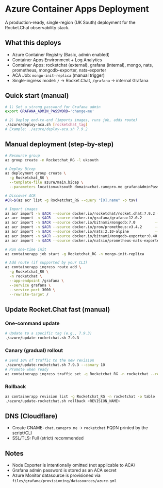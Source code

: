 # Azure Container Apps Deployment

A production-ready, single-region (UK South) deployment for the Rocket.Chat observability stack.

## What this deploys
- Azure Container Registry (Basic, admin enabled)
- Container Apps Environment + Log Analytics
- Container Apps: rocketchat (external), grafana (internal), mongo, nats, prometheus, mongodb-exporter, nats-exporter
- ACA Job: `mongo-init-replica` (manual trigger)
- Single-ingress model: `/` → Rocket.Chat, `/grafana` → internal Grafana

## Quick start (manual)
```bash
# 1) Set a strong password for Grafana admin
export GRAFANA_ADMIN_PASSWORD='change-me'

# 2) Deploy end-to-end (imports images, runs job, adds route)
./azure/deploy-aca.sh [rocketchat_tag]
# Example: ./azure/deploy-aca.sh 7.9.2
```

## Manual deployment (step-by-step)
```bash
# Resource group
az group create -n Rocketchat_RG -l uksouth

# Deploy Bicep
az deployment group create \
  -g Rocketchat_RG \
  --template-file azure/main.bicep \
  --parameters location=uksouth domain=chat.canepro.me grafanaAdminPassword="$GRAFANA_ADMIN_PASSWORD" rocketchatImageTag="7.9.2"

# Discover ACR
ACR=$(az acr list -g Rocketchat_RG --query "[0].name" -o tsv)

# Import images
az acr import -n $ACR --source docker.io/rocketchat/rocket.chat:7.9.2 --image rocketchat:7.9.2
az acr import -n $ACR --source docker.io/grafana/grafana:12.0.2      --image grafana:latest
az acr import -n $ACR --source docker.io/bitnami/mongodb:7.0         --image mongo:latest
az acr import -n $ACR --source docker.io/prom/prometheus:v3.4.2      --image prometheus:latest
az acr import -n $ACR --source docker.io/nats:2.10-alpine            --image nats:latest
az acr import -n $ACR --source docker.io/bitnami/mongodb-exporter:0.40.0 --image mongodb-exporter:latest
az acr import -n $ACR --source docker.io/natsio/prometheus-nats-exporter:0.14.0 --image nats-exporter:latest

# Run one-time init
az containerapp job start -g Rocketchat_RG -n mongo-init-replica

# Add route (if supported by your CLI)
az containerapp ingress route add \
  -g Rocketchat_RG \
  -n rocketchat \
  --app-endpoint /grafana \
  --service grafana \
  --service-port 3000 \
  --rewrite-target /
```

## Update Rocket.Chat fast (manual)

### One-command update
```bash
# Update to a specific tag (e.g., 7.9.3)
./azure/update-rocketchat.sh 7.9.3
```

### Canary (gradual) rollout
```bash
# Send 10% of traffic to the new revision
./azure/update-rocketchat.sh 7.9.3 --canary 10
# Promote when ready
az containerapp ingress traffic set -g Rocketchat_RG -n rocketchat --revision-weight latest=100
```

### Rollback
```bash
az containerapp revision list -g Rocketchat_RG -n rocketchat -o table
./azure/update-rocketchat.sh rollback <REVISION_NAME>
```

## DNS (Cloudflare)
- Create CNAME: `chat.canepro.me` → `rocketchat` FQDN printed by the script/CLI
- SSL/TLS: Full (strict) recommended

## Notes
- Node Exporter is intentionally omitted (not applicable to ACA)
- Grafana admin password is stored as an ACA secret
- Azure Monitor datasource is provisioned via `files/grafana/provisioning/datasources/azure.yml`
